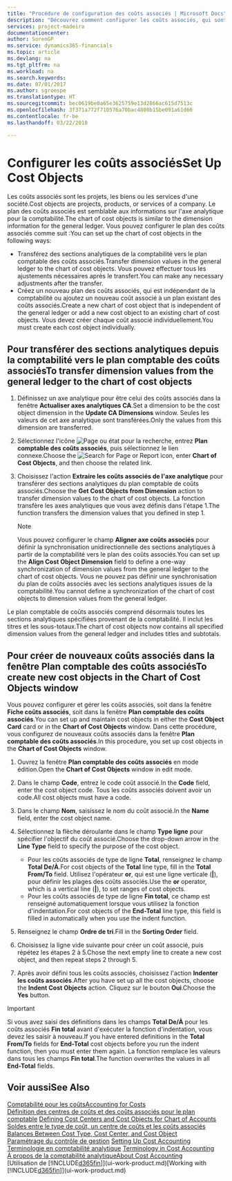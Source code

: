 ```yaml
---
title: "Procédure de configuration des coûts associés | Microsoft Docs"
description: "Découvrez comment configurer les coûts associés, qui sont similaires aux axes analytiques pour la comptabilité."
services: project-madeira
documentationcenter: 
author: SorenGP
ms.service: dynamics365-financials
ms.topic: article
ms.devlang: na
ms.tgt_pltfrm: na
ms.workload: na
ms.search.keywords: 
ms.date: 07/01/2017
ms.author: sgroespe
ms.translationtype: HT
ms.sourcegitcommit: bec0619be0a65e3625759e13d2866ac615d7513c
ms.openlocfilehash: 3f371a772f710576a70bac4808b15be091a61d66
ms.contentlocale: fr-be
ms.lasthandoff: 03/22/2018

---
```

# <a name="set-up-cost-objects"></a><span data-ttu-id="65df2-103">Configurer les coûts associés</span><span class="sxs-lookup"><span data-stu-id="65df2-103">Set Up Cost Objects</span></span>
<span data-ttu-id="65df2-104">Les coûts associés sont les projets, les biens ou les services d'une société.</span><span class="sxs-lookup"><span data-stu-id="65df2-104">Cost objects are projects, products, or services of a company.</span></span> <span data-ttu-id="65df2-105">Le plan des coûts associés est semblable aux informations sur l'axe analytique pour la comptabilité.</span><span class="sxs-lookup"><span data-stu-id="65df2-105">The chart of cost objects is similar to the dimension information for the general ledger.</span></span> <span data-ttu-id="65df2-106">Vous pouvez configurer le plan des coûts associés comme suit :</span><span class="sxs-lookup"><span data-stu-id="65df2-106">You can set up the chart of cost objects in the following ways:</span></span>  

* <span data-ttu-id="65df2-107">Transférez des sections analytiques de la comptabilité vers le plan comptable des coûts associés.</span><span class="sxs-lookup"><span data-stu-id="65df2-107">Transfer dimension values in the general ledger to the chart of cost objects.</span></span> <span data-ttu-id="65df2-108">Vous pouvez effectuer tous les ajustements nécessaires après le transfert.</span><span class="sxs-lookup"><span data-stu-id="65df2-108">You can make any necessary adjustments after the transfer.</span></span>  
* <span data-ttu-id="65df2-109">Créez un nouveau plan des coûts associés, qui est indépendant de la comptabilité ou ajoutez un nouveau coût associé à un plan existant des coûts associés.</span><span class="sxs-lookup"><span data-stu-id="65df2-109">Create a new chart of cost object that is independent of the general ledger or add a new cost object to an existing chart of cost objects.</span></span> <span data-ttu-id="65df2-110">Vous devez créer chaque coût associé individuellement.</span><span class="sxs-lookup"><span data-stu-id="65df2-110">You must create each cost object individually.</span></span>  

## <a name="to-transfer-dimension-values-from-the-general-ledger-to-the-chart-of-cost-objects"></a><span data-ttu-id="65df2-111">Pour transférer des sections analytiques depuis la comptabilité vers le plan comptable des coûts associés</span><span class="sxs-lookup"><span data-stu-id="65df2-111">To transfer dimension values from the general ledger to the chart of cost objects</span></span>  
1.  <span data-ttu-id="65df2-112">Définissez un axe analytique pour être celui des coûts associés dans la fenêtre **Actualiser axes analytiques CA**.</span><span class="sxs-lookup"><span data-stu-id="65df2-112">Set a dimension to be the cost object dimension in the **Update CA Dimensions** window.</span></span> <span data-ttu-id="65df2-113">Seules les valeurs de cet axe analytique sont transférées.</span><span class="sxs-lookup"><span data-stu-id="65df2-113">Only the values from this dimension are transferred.</span></span>  
2.  <span data-ttu-id="65df2-114">Sélectionnez l'icône ![Page ou état pour la recherche](media/ui-search/search_small.png "icône Page ou état pour la recherche"), entrez **Plan comptable des coûts associés**, puis sélectionnez le lien connexe.</span><span class="sxs-lookup"><span data-stu-id="65df2-114">Choose the ![Search for Page or Report](media/ui-search/search_small.png "Search for Page or Report icon") icon, enter **Chart of Cost Objects**, and then choose the related link.</span></span>  
3.  <span data-ttu-id="65df2-115">Choisissez l'action **Extraire les coûts associés de l'axe analytique** pour transférer des sections analytiques du plan comptable de coûts associés.</span><span class="sxs-lookup"><span data-stu-id="65df2-115">Choose the **Get Cost Objects from Dimension** action to transfer dimension values to the chart of cost objects.</span></span> <span data-ttu-id="65df2-116">La fonction transfère les axes analytiques que vous avez définis dans l'étape 1.</span><span class="sxs-lookup"><span data-stu-id="65df2-116">The function transfers the dimension values that you defined in step 1.</span></span>  

    > [!NOTE]  
    >  <span data-ttu-id="65df2-117">Vous pouvez configurer le champ **Aligner axe coûts associés** pour définir la synchronisation unidirectionnelle des sections analytiques à partir de la comptabilité vers le plan des coûts associés.</span><span class="sxs-lookup"><span data-stu-id="65df2-117">You can set up the **Align Cost Object Dimension**  field to define a one-way synchronization of dimension values from the general ledger to the chart of cost objects.</span></span> <span data-ttu-id="65df2-118">Vous ne pouvez pas définir une synchronisation du plan de coûts associés avec les sections analytiques issues de la comptabilité.</span><span class="sxs-lookup"><span data-stu-id="65df2-118">You cannot define a synchronization of the chart of cost objects to dimension values from the general ledger.</span></span>  

<span data-ttu-id="65df2-119">Le plan comptable de coûts associés comprend désormais toutes les sections analytiques spécifiées provenant de la comptabilité. Il inclut les titres et les sous-totaux.</span><span class="sxs-lookup"><span data-stu-id="65df2-119">The chart of cost objects now contains all specified dimension values from the general ledger and includes titles and subtotals.</span></span>  

## <a name="to-create-new-cost-objects-in-the-chart-of-cost-objects-window"></a><span data-ttu-id="65df2-120">Pour créer de nouveaux coûts associés dans la fenêtre Plan comptable des coûts associés</span><span class="sxs-lookup"><span data-stu-id="65df2-120">To create new cost objects in the Chart of Cost Objects window</span></span>  
<span data-ttu-id="65df2-121">Vous pouvez configurer et gérer les coûts associés, soit dans la fenêtre **Fiche coûts associés**, soit dans la fenêtre **Plan comptable des coûts associés**.</span><span class="sxs-lookup"><span data-stu-id="65df2-121">You can set up and maintain cost objects in either the **Cost Object Card** card or in the **Chart of Cost Objects** window.</span></span> <span data-ttu-id="65df2-122">Dans cette procédure, vous configurez de nouveaux coûts associés dans la fenêtre **Plan comptable des coûts associés**.</span><span class="sxs-lookup"><span data-stu-id="65df2-122">In this procedure, you set up cost objects in the **Chart of Cost Objects** window.</span></span>  

1.  <span data-ttu-id="65df2-123">Ouvrez la fenêtre **Plan comptable des coûts associés** en mode édition.</span><span class="sxs-lookup"><span data-stu-id="65df2-123">Open the **Chart of Cost Objects** window in edit mode.</span></span>  
2.  <span data-ttu-id="65df2-124">Dans le champ **Code**, entrez le code coût associé.</span><span class="sxs-lookup"><span data-stu-id="65df2-124">In the **Code** field, enter the cost object code.</span></span> <span data-ttu-id="65df2-125">Tous les coûts associés doivent avoir un code.</span><span class="sxs-lookup"><span data-stu-id="65df2-125">All cost objects must have a code.</span></span>  
3.  <span data-ttu-id="65df2-126">Dans le champ **Nom**, saisissez le nom du coût associé.</span><span class="sxs-lookup"><span data-stu-id="65df2-126">In the **Name** field, enter the cost object name.</span></span>  
4.  <span data-ttu-id="65df2-127">Sélectionnez la flèche déroulante dans le champ **Type ligne** pour spécifier l'objectif du coût associé.</span><span class="sxs-lookup"><span data-stu-id="65df2-127">Choose the drop-down arrow in the **Line Type** field to specify the purpose of the cost object.</span></span>  

    * <span data-ttu-id="65df2-128">Pour les coûts associés de type de ligne **Total**, renseignez le champ **Total De/À**.</span><span class="sxs-lookup"><span data-stu-id="65df2-128">For cost objects of the **Total** line type, fill in the **Total From/To** field.</span></span> <span data-ttu-id="65df2-129">Utilisez l'opérateur **or**, qui est une ligne verticale (**&#124;**), pour définir les plages des coûts associés.</span><span class="sxs-lookup"><span data-stu-id="65df2-129">Use the **or** operator, which is a vertical line (**&#124;**), to set ranges of cost objects.</span></span>  
    * <span data-ttu-id="65df2-130">Pour les coûts associés de type de ligne **Fin total**, ce champ est renseigné automatiquement lorsque vous utilisez la fonction d'indentation.</span><span class="sxs-lookup"><span data-stu-id="65df2-130">For cost objects of the **End-Total** line type, this field is filled in automatically when you use  the indent function.</span></span>  
5.  <span data-ttu-id="65df2-131">Renseignez le champ **Ordre de tri**.</span><span class="sxs-lookup"><span data-stu-id="65df2-131">Fill in the **Sorting Order** field.</span></span>  
6.  <span data-ttu-id="65df2-132">Choisissez la ligne vide suivante pour créer un coût associé, puis répétez les étapes 2 à 5.</span><span class="sxs-lookup"><span data-stu-id="65df2-132">Chose the next empty line to create a new cost object, and then repeat steps 2 through 5.</span></span>  
7.  <span data-ttu-id="65df2-133">Après avoir défini tous les coûts associés, choisissez l'action **Indenter les coûts associés**.</span><span class="sxs-lookup"><span data-stu-id="65df2-133">After you have set up all the cost objects, choose the **Indent Cost Objects** action.</span></span> <span data-ttu-id="65df2-134">Cliquez sur le bouton **Oui**.</span><span class="sxs-lookup"><span data-stu-id="65df2-134">Choose the **Yes** button.</span></span>  

> [!IMPORTANT]  
>  <span data-ttu-id="65df2-135">Si vous avez saisi des définitions dans les champs **Total De/À** pour les coûts associés **Fin total** avant d'exécuter la fonction d'indentation, vous devez les saisir à nouveau.</span><span class="sxs-lookup"><span data-stu-id="65df2-135">If you have entered definitions in the **Total From/To** fields for **End-Total** cost objects before you run the indent function, then you must enter them again.</span></span> <span data-ttu-id="65df2-136">La fonction remplace les valeurs dans tous les champs **Fin total**.</span><span class="sxs-lookup"><span data-stu-id="65df2-136">The function overwrites the values in all **End-Total** fields.</span></span>  

## <a name="see-also"></a><span data-ttu-id="65df2-137">Voir aussi</span><span class="sxs-lookup"><span data-stu-id="65df2-137">See Also</span></span>  
[<span data-ttu-id="65df2-138">Comptabilité pour les coûts</span><span class="sxs-lookup"><span data-stu-id="65df2-138">Accounting for Costs</span></span>](finance-manage-cost-accounting.md)  
<span data-ttu-id="65df2-139">[Définition des centres de coûts et des coûts associés pour le plan comptable](finance-defining-cost-centers-and-cost-objects-for-chart-of-accounts.md) </span><span class="sxs-lookup"><span data-stu-id="65df2-139">[Defining Cost Centers and Cost Objects for Chart of Accounts](finance-defining-cost-centers-and-cost-objects-for-chart-of-accounts.md) </span></span>  
<span data-ttu-id="65df2-140">[Soldes entre le type de coût, un centre de coûts et les coûts associés](finance-balances-between-cost-type-cost-center-and-cost-object.md) </span><span class="sxs-lookup"><span data-stu-id="65df2-140">[Balances Between Cost Type, Cost Center, and Cost Object](finance-balances-between-cost-type-cost-center-and-cost-object.md) </span></span>  
<span data-ttu-id="65df2-141">[Paramétrage du contrôle de gestion](finance-set-up-cost-accounting.md) </span><span class="sxs-lookup"><span data-stu-id="65df2-141">[Setting Up Cost Accounting](finance-set-up-cost-accounting.md) </span></span>  
<span data-ttu-id="65df2-142">[Terminologie en comptabilité analytique](finance-terminology-in-cost-accounting.md) </span><span class="sxs-lookup"><span data-stu-id="65df2-142">[Terminology in Cost Accounting](finance-terminology-in-cost-accounting.md) </span></span>  
[<span data-ttu-id="65df2-143">À propos de la comptabilité analytique</span><span class="sxs-lookup"><span data-stu-id="65df2-143">About Cost Accounting</span></span>](finance-about-cost-accounting.md)  
<span data-ttu-id="65df2-144">[Utilisation de [!INCLUDE[d365fin](includes/d365fin_md.md)]](ui-work-product.md)</span><span class="sxs-lookup"><span data-stu-id="65df2-144">[Working with [!INCLUDE[d365fin](includes/d365fin_md.md)]](ui-work-product.md)</span></span>

